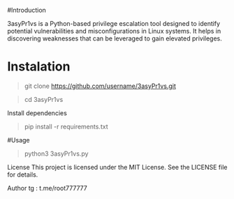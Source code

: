 #Introduction


3asyPr1vs is a Python-based privilege escalation tool designed to identify potential vulnerabilities and misconfigurations in Linux systems. It helps in discovering weaknesses that can be leveraged to gain elevated privileges.

# Instalation

> git clone https://github.com/username/3asyPr1vs.git

> cd 3asyPr1vs



Install dependencies

> pip install -r requirements.txt




#Usage

> python3 3asyPr1vs.py


License
This project is licensed under the MIT License. See the LICENSE file for details.


Author
tg : t.me/root777777
